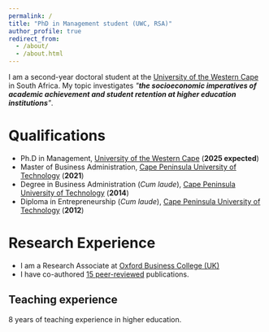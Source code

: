```yaml
---
permalink: /
title: "PhD in Management student (UWC, RSA)"
author_profile: true
redirect_from: 
  - /about/
  - /about.html
---
```


I am a second-year doctoral student at the [University of the Western Cape](https://www.uwc.ac.za/) in South Africa. My topic investigates _"**the socioeconomic imperatives of academic achievement and student retention at higher education institutions**"_. 

Qualifications
======
* Ph.D in Management, [University of the Western Cape](https://www.uwc.ac.za/) (**2025 expected**)
* Master of Business Administration, [Cape Peninsula University of Technology](https://www.cput.ac.za/) (**2021**)
* Degree in Business Administration (_Cum laude_), [Cape Peninsula University of Technology](https://www.cput.ac.za/) (**2014**)
* Diploma in Entrepreneurship (_Cum laude_), [Cape Peninsula University of Technology](https://www.cput.ac.za/) (**2012**)

Research Experience
======
* I am a Research Associate at [Oxford Business College (UK)](https://oxfordbusinesscollege.ac.uk/oxbrain/)
* I have co-authored [15 peer-reviewed](https://drluckysibanda.github.io/publications/) publications.

Teaching experience
------
8 years of teaching experience in higher education.
